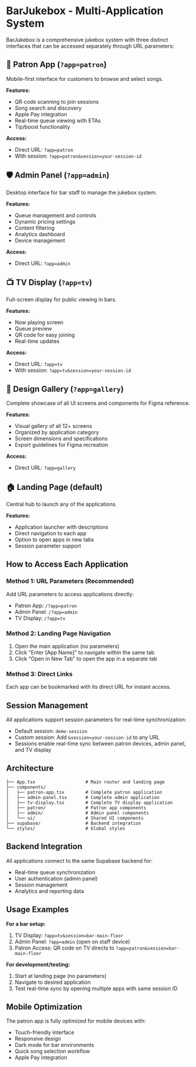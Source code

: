 # BarJukebox - Multi-Application System

BarJukebox is a comprehensive jukebox system with three distinct interfaces that can be accessed separately through URL parameters:

## 🎵 Patron App (`?app=patron`)
Mobile-first interface for customers to browse and select songs.

**Features:**
- QR code scanning to join sessions
- Song search and discovery
- Apple Pay integration
- Real-time queue viewing with ETAs
- Tip/boost functionality

**Access:**
- Direct URL: `?app=patron`
- With session: `?app=patron&session=your-session-id`

## 🛡️ Admin Panel (`?app=admin`)
Desktop interface for bar staff to manage the jukebox system.

**Features:**
- Queue management and controls
- Dynamic pricing settings
- Content filtering
- Analytics dashboard
- Device management

**Access:**
- Direct URL: `?app=admin`

## 📺 TV Display (`?app=tv`)
Full-screen display for public viewing in bars.

**Features:**
- Now playing screen
- Queue preview
- QR code for easy joining
- Real-time updates

**Access:**
- Direct URL: `?app=tv`
- With session: `?app=tv&session=your-session-id`

## 🎨 Design Gallery (`?app=gallery`)
Complete showcase of all UI screens and components for Figma reference.

**Features:**
- Visual gallery of all 12+ screens
- Organized by application category
- Screen dimensions and specifications
- Export guidelines for Figma recreation

**Access:**
- Direct URL: `?app=gallery`

## 🏠 Landing Page (default)
Central hub to launch any of the applications.

**Features:**
- Application launcher with descriptions
- Direct navigation to each app
- Option to open apps in new tabs
- Session parameter support

## How to Access Each Application

### Method 1: URL Parameters (Recommended)
Add URL parameters to access applications directly:
- Patron App: `/?app=patron`
- Admin Panel: `/?app=admin` 
- TV Display: `/?app=tv`

### Method 2: Landing Page Navigation
1. Open the main application (no parameters)
2. Click "Enter [App Name]" to navigate within the same tab
3. Click "Open in New Tab" to open the app in a separate tab

### Method 3: Direct Links
Each app can be bookmarked with its direct URL for instant access.

## Session Management

All applications support session parameters for real-time synchronization:
- Default session: `demo-session`
- Custom session: Add `&session=your-session-id` to any URL
- Sessions enable real-time sync between patron devices, admin panel, and TV display

## Architecture

```
├── App.tsx                   # Main router and landing page
├── components/
│   ├── patron-app.tsx        # Complete patron application
│   ├── admin-panel.tsx       # Complete admin application  
│   ├── tv-display.tsx        # Complete TV display application
│   ├── patron/               # Patron app components
│   ├── admin/                # Admin panel components
│   └── ui/                   # Shared UI components
├── supabase/                 # Backend integration
└── styles/                   # Global styles
```

## Backend Integration

All applications connect to the same Supabase backend for:
- Real-time queue synchronization
- User authentication (admin panel)
- Session management
- Analytics and reporting data

## Usage Examples

**For a bar setup:**
1. TV Display: `?app=tv&session=bar-main-floor`
2. Admin Panel: `?app=admin` (open on staff device)
3. Patron Access: QR code on TV directs to `?app=patron&session=bar-main-floor`

**For development/testing:**
1. Start at landing page (no parameters)
2. Navigate to desired application
3. Test real-time sync by opening multiple apps with same session ID

## Mobile Optimization

The patron app is fully optimized for mobile devices with:
- Touch-friendly interface
- Responsive design
- Dark mode for bar environments
- Quick song selection workflow
- Apple Pay integration